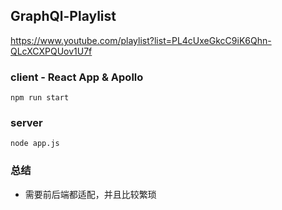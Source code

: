 ## GraphQl-Playlist

https://www.youtube.com/playlist?list=PL4cUxeGkcC9iK6Qhn-QLcXCXPQUov1U7f

### client - React App & Apollo
`
npm run start
`

### server
`
node app.js
`

### 总结
* 需要前后端都适配，并且比较繁琐